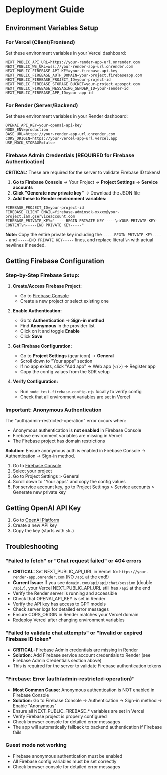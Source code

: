 # Deployment Guide

## Environment Variables Setup

### For Vercel (Client/Frontend)
Set these environment variables in your Vercel dashboard:

```
NEXT_PUBLIC_API_URL=https://your-render-app-url.onrender.com
NEXT_PUBLIC_WS_URL=wss://your-render-app-url.onrender.com
NEXT_PUBLIC_FIREBASE_API_KEY=your-firebase-api-key
NEXT_PUBLIC_FIREBASE_AUTH_DOMAIN=your-project.firebaseapp.com
NEXT_PUBLIC_FIREBASE_PROJECT_ID=your-project-id
NEXT_PUBLIC_FIREBASE_STORAGE_BUCKET=your-project.appspot.com
NEXT_PUBLIC_FIREBASE_MESSAGING_SENDER_ID=your-sender-id
NEXT_PUBLIC_FIREBASE_APP_ID=your-app-id
```

### For Render (Server/Backend)
Set these environment variables in your Render dashboard:

```
OPENAI_API_KEY=your-openai-api-key
NODE_ENV=production
BASE_URL=https://your-render-app-url.onrender.com
CORS_ORIGIN=https://your-vercel-app-url.vercel.app
USE_MOCK_STORAGE=false
```

### Firebase Admin Credentials (REQUIRED for Firebase Authentication)
**CRITICAL:** These are required for the server to validate Firebase ID tokens!

1. **Go to Firebase Console** → Your Project → **Project Settings** → **Service accounts**
2. **Click "Generate new private key"** → Download the JSON file
3. **Add these to Render environment variables:**

```
FIREBASE_PROJECT_ID=your-project-id
FIREBASE_CLIENT_EMAIL=firebase-adminsdk-xxxxx@your-project.iam.gserviceaccount.com
FIREBASE_PRIVATE_KEY="-----BEGIN PRIVATE KEY-----\nYOUR-PRIVATE-KEY-CONTENT\n-----END PRIVATE KEY-----"
```

**Note:** Copy the entire private key including the `-----BEGIN PRIVATE KEY-----` and `-----END PRIVATE KEY-----` lines, and replace literal `\n` with actual newlines if needed.

## Getting Firebase Configuration

### Step-by-Step Firebase Setup:

1. **Create/Access Firebase Project:**
   - Go to [Firebase Console](https://console.firebase.google.com/)
   - Create a new project or select existing one

2. **Enable Authentication:**
   - Go to **Authentication** → **Sign-in method**
   - Find **Anonymous** in the provider list
   - Click on it and toggle **Enable**
   - Click **Save**

3. **Get Firebase Configuration:**
   - Go to **Project Settings** (gear icon) → **General**
   - Scroll down to "Your apps" section
   - If no app exists, click "Add app" → Web app (</>) → Register app
   - Copy the config values from the SDK setup

4. **Verify Configuration:**
   - Run `node test-firebase-config.cjs` locally to verify config
   - Check that all environment variables are set in Vercel

### Important: Anonymous Authentication
The "auth/admin-restricted-operation" error occurs when:
- Anonymous authentication is **not enabled** in Firebase Console
- Firebase environment variables are missing in Vercel
- The Firebase project has domain restrictions

**Solution:** Ensure anonymous auth is enabled in Firebase Console → Authentication → Sign-in method.

1. Go to [Firebase Console](https://console.firebase.google.com/)
2. Select your project
3. Go to Project Settings > General
4. Scroll down to "Your apps" and copy the config values
5. For service account key, go to Project Settings > Service accounts > Generate new private key

## Getting OpenAI API Key

1. Go to [OpenAI Platform](https://platform.openai.com/api-keys)
2. Create a new API key
3. Copy the key (starts with `sk-`)

## Troubleshooting

### "Failed to fetch" or "Chat request failed" or 404 errors
- **CRITICAL:** Set NEXT_PUBLIC_API_URL in Vercel to: `https://your-render-app.onrender.com` (NO `/api` at the end!)
- **Current Issue:** If you see `domain.com/api/api/chat/session` (double `/api/`), your Vercel NEXT_PUBLIC_API_URL still has `/api` at the end
- Verify the Render server is running and accessible
- Check that OPENAI_API_KEY is set in Render
- Verify the API key has access to GPT models
- Check server logs for detailed error messages
- Ensure CORS_ORIGIN in Render matches your Vercel domain
- Redeploy Vercel after changing environment variables

### "Failed to validate chat attempts" or "Invalid or expired Firebase ID token"
- **CRITICAL:** Firebase Admin credentials are missing in Render
- **Solution:** Add Firebase service account credentials to Render (see Firebase Admin Credentials section above)
- This is required for the server to validate Firebase authentication tokens

### "Firebase: Error (auth/admin-restricted-operation)"
- **Most Common Cause:** Anonymous authentication is NOT enabled in Firebase Console
- **Solution:** Go to Firebase Console → Authentication → Sign-in method → Enable "Anonymous"
- Ensure all NEXT_PUBLIC_FIREBASE_* variables are set in Vercel
- Verify Firebase project is properly configured
- Check browser console for detailed error messages
- The app will automatically fallback to backend authentication if Firebase fails

### Guest mode not working
- Firebase anonymous authentication must be enabled
- All Firebase config variables must be set correctly
- Check browser console for detailed error messages
